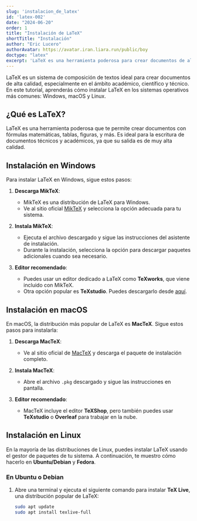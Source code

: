 ```yaml
---
slug: 'instalacion_de_latex'
id: 'latex-002'
date: "2024-06-20"
order: 1
title: "Instalación de LaTeX"
shortTitle: "Instalación"
author: "Eric Lucero"
authorAvatar: https://avatar.iran.liara.run/public/boy
doctype: "latex"
excerpt: 'LaTeX es una herramienta poderosa para crear documentos de alta calidad, especialmente en el ámbito académico y técnico. Aprende a crear tu primer documento y descubre las ventajas de usar LaTeX para el control preciso del formato, las fórmulas'
---
```


LaTeX es un sistema de composición de textos ideal para crear documentos de alta calidad, especialmente en el ámbito académico, científico y técnico. En este tutorial, aprenderás cómo instalar LaTeX en los sistemas operativos más comunes: Windows, macOS y Linux.

## ¿Qué es LaTeX?

LaTeX es una herramienta poderosa que te permite crear documentos con fórmulas matemáticas, tablas, figuras, y más. Es ideal para la escritura de documentos técnicos y académicos, ya que su salida es de muy alta calidad.

## Instalación en Windows

Para instalar LaTeX en Windows, sigue estos pasos:

1. **Descarga MikTeX**:
   - MikTeX es una distribución de LaTeX para Windows.
   - Ve al sitio oficial [MikTeX](https://miktex.org/download) y selecciona la opción adecuada para tu sistema.
   
2. **Instala MikTeX**:
   - Ejecuta el archivo descargado y sigue las instrucciones del asistente de instalación.
   - Durante la instalación, selecciona la opción para descargar paquetes adicionales cuando sea necesario.

3. **Editor recomendado**:
   - Puedes usar un editor dedicado a LaTeX como **TeXworks**, que viene incluido con MikTeX.
   - Otra opción popular es **TeXstudio**. Puedes descargarlo desde [aquí](https://www.texstudio.org/).

## Instalación en macOS

En macOS, la distribución más popular de LaTeX es **MacTeX**. Sigue estos pasos para instalarla:

1. **Descarga MacTeX**:
   - Ve al sitio oficial de [MacTeX](https://www.tug.org/mactex/) y descarga el paquete de instalación completo.

2. **Instala MacTeX**:
   - Abre el archivo `.pkg` descargado y sigue las instrucciones en pantalla.

3. **Editor recomendado**:
   - MacTeX incluye el editor **TeXShop**, pero también puedes usar **TeXstudio** o **Overleaf** para trabajar en la nube.

## Instalación en Linux

En la mayoría de las distribuciones de Linux, puedes instalar LaTeX usando el gestor de paquetes de tu sistema. A continuación, te muestro cómo hacerlo en **Ubuntu/Debian** y **Fedora**.

### En Ubuntu o Debian

1. Abre una terminal y ejecuta el siguiente comando para instalar **TeX Live**, una distribución popular de LaTeX:

   ```bash
   sudo apt update
   sudo apt install texlive-full
